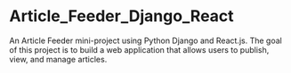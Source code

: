 # Article_Feeder_Django_React
An Article Feeder mini-project using Python Django and React.js. The goal of this project is to build a web application that allows users to publish, view, and manage articles. 
